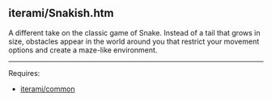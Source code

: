 iterami/Snakish.htm
-------------------

A different take on the classic game of Snake. Instead of a tail that grows in size, obstacles appear in the world around you that restrict your movement options and create a maze-like environment.

---

Requires:
* [iterami/common](https://github.com/iterami/common)
